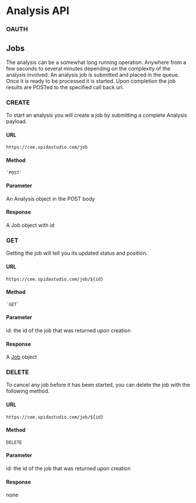 Analysis API
===========

###

### OAUTH

Jobs
----

The analysis can be a somewhat long running operation.  Anywhere from a few seconds to several minutes depending on the complexity of the analysis involved.  An analysis job is submitted and placed in the queue.  Once it is ready to be processed it is started.  Upon completion the job results are POSTed to the specified call back url.  

### CREATE

To start an analysis you will create a job by submitting a complete Analysis payload.

#### URL

  `https://cee.spidastudio.com/job`

#### Method

    `POST`

#### Parameter

  An Analysis object in the POST body

#### Response

  A Job object with id

### GET

Getting the job will tell you its updated status and position.

#### URL

  `https://cee.spidastudio.com/job/${id}`

#### Method

    `GET`

#### Parameter

  id: the id of the job that was returned upon creation

#### Response

  A [Job](../../resources/schema/spidacalc/analysis/job.schema) object

### DELETE

To cancel any job before it has been started, you can delete the job with the following method.

#### URL

    https://cee.spidastudio.com/job/${id}

#### Method

    DELETE

#### Parameter

id: the id of the job that was returned upon creation

#### Response

none
